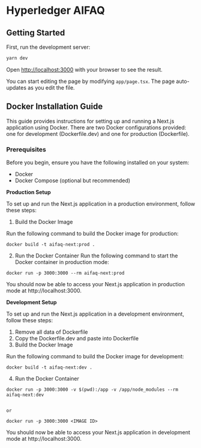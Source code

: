 # Hyperledger AIFAQ

## Getting Started

First, run the development server:

```bash
yarn dev
```

Open [http://localhost:3000](http://localhost:3000) with your browser to see the result.

You can start editing the page by modifying `app/page.tsx`. The page auto-updates as you edit the file.


 ## Docker Installation Guide

 This guide provides instructions for setting up and running a Next.js application using Docker. There are two Docker configurations provided: one for development (Dockerfile.dev) and one for production (Dockerfile).

### Prerequisites

Before you begin, ensure you have the following installed on your system:

- Docker
- Docker Compose (optional but recommended)

**Production Setup**

To set up and run the Next.js application in a production environment, follow these steps:

1. Build the Docker Image

Run the following command to build the Docker image for production:
```
docker build -t aifaq-next:prod .
```
2.  Run the Docker Container
Run the following command to start the Docker container in production mode:

```
docker run -p 3000:3000 --rm aifaq-next:prod
```
You should now be able to access your Next.js application in production mode at http://localhost:3000.


**Development Setup**

To set up and run the Next.js application in a development environment, follow these steps:

1. Remove all data of Dockerfile 
2. Copy the Dockerfile.dev and paste into Dockerfile
3. Build the Docker Image

Run the following command to build the Docker image for development:
```
docker build -t aifaq-next:dev .
```

4. Run the Docker Container

```
docker run -p 3000:3000 -v $(pwd):/app -v /app/node_modules --rm aifaq-next:dev


or 

docker run -p 3000:3000 <IMAGE ID>

```
You should now be able to access your Next.js application in development mode at http://localhost:3000.